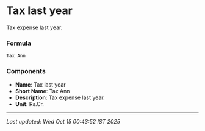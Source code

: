 # Tax last year
Tax expense last year.

### Formula
```text
Tax Ann
```


### Components
- **Name**: Tax last year
- **Short Name**: Tax Ann
- **Description**: Tax expense last year.
- **Unit**: Rs.Cr.

---
*Last updated: Wed Oct 15 00:43:52 IST 2025*
